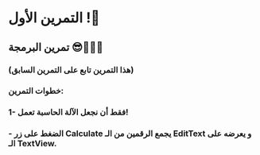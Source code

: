 # التمرين الأول !🌟
## تمرين البرمجة 😎👨🏻‍💻
### (هذا التمرين تابع على التمرين السابق)
### خطوات التمرين:
### 1- فقط أن نجعل الآلة الحاسبة تعمل!
###     - الضغط على زر Calculate يجمع الرقمين من الـ EditText و يعرضه على الـ TextView.
